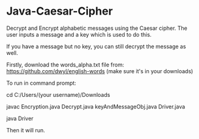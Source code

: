 # Java-Caesar-Cipher
Decrypt and Encrypt alphabetic messages using the Caesar cipher. The user inputs a message and a key which is used to do this. 

If you have a message but no key, you can still decrypt the message as well. 

Firstly, download the words_alpha.txt file from:
https://github.com/dwyl/english-words
(make sure it's in your downloads)

To run in command prompt: 

cd C:/Users/(your username)/Downloads

javac Encryption.java Decrypt.java keyAndMessageObj.java Driver.java

java Driver

Then it will run.
